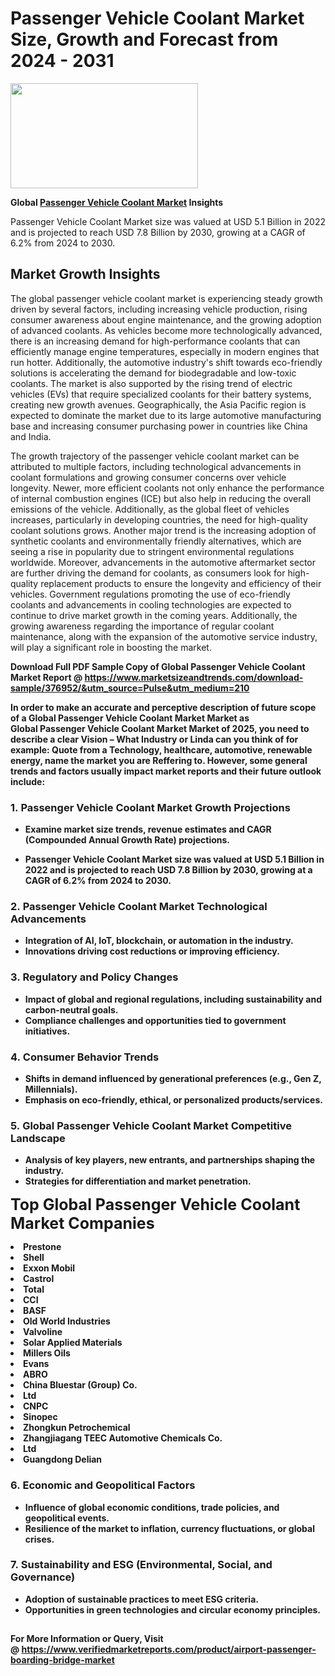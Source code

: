 <H1>Passenger Vehicle Coolant Market Size, Growth and Forecast from 2024 - 2031</H1><img class="aligncenter size-medium wp-image-584254" src="https://thirdeyenews.in/wp-content/uploads/2024/09/Global-Market-Research-300x168.jpeg" alt="" width="300" height="168" /><p><strong>Global&nbsp;<a href="https://www.marketsizeandtrends.com/download-sample/376952/&amp;utm_source=Pulse&amp;utm_medium=210">Passenger Vehicle Coolant Market</a> Insights</strong></p><p>Passenger Vehicle Coolant Market size was valued at USD 5.1 Billion in 2022 and is projected to reach USD 7.8 Billion by 2030, growing at a CAGR of 6.2% from 2024 to 2030.</p><p><h2>Market Growth Insights</h2> <p>The global passenger vehicle coolant market is experiencing steady growth driven by several factors, including increasing vehicle production, rising consumer awareness about engine maintenance, and the growing adoption of advanced coolants. As vehicles become more technologically advanced, there is an increasing demand for high-performance coolants that can efficiently manage engine temperatures, especially in modern engines that run hotter. Additionally, the automotive industry's shift towards eco-friendly solutions is accelerating the demand for biodegradable and low-toxic coolants. The market is also supported by the rising trend of electric vehicles (EVs) that require specialized coolants for their battery systems, creating new growth avenues. Geographically, the Asia Pacific region is expected to dominate the market due to its large automotive manufacturing base and increasing consumer purchasing power in countries like China and India.</p> <p><strong></strong></p> <p>The growth trajectory of the passenger vehicle coolant market can be attributed to multiple factors, including technological advancements in coolant formulations and growing consumer concerns over vehicle longevity. Newer, more efficient coolants not only enhance the performance of internal combustion engines (ICE) but also help in reducing the overall emissions of the vehicle. Additionally, as the global fleet of vehicles increases, particularly in developing countries, the need for high-quality coolant solutions grows. Another major trend is the increasing adoption of synthetic coolants and environmentally friendly alternatives, which are seeing a rise in popularity due to stringent environmental regulations worldwide. Moreover, advancements in the automotive aftermarket sector are further driving the demand for coolants, as consumers look for high-quality replacement products to ensure the longevity and efficiency of their vehicles. Government regulations promoting the use of eco-friendly coolants and advancements in cooling technologies are expected to continue to drive market growth in the coming years. Additionally, the growing awareness regarding the importance of regular coolant maintenance, along with the expansion of the automotive service industry, will play a significant role in boosting the market. <p><strong></p><p><span class=""><strong>Download Full PDF Sample Copy of Global Passenger Vehicle Coolant Market Report</strong> @ <a href="https://www.marketsizeandtrends.com/download-sample/376952/&amp;utm_source=Pulse&amp;utm_medium=210" target="_blank">https://www.marketsizeandtrends.com/download-sample/376952/&amp;utm_source=Pulse&amp;utm_medium=210</a></span></p><p>In order to make an accurate and perceptive description of future scope of a Global&nbsp;Passenger Vehicle Coolant Market Market as Global&nbsp;Passenger Vehicle Coolant Market Market of 2025, you need to describe a clear Vision &ndash; What Industry or Linda can you think of for example: Quote from a Technology, healthcare, automotive, renewable energy, name the market you are Reffering to. However, some general trends and factors usually impact market reports and their future outlook include:</p><h3>1.&nbsp;<strong>Passenger Vehicle Coolant Market Growth Projections</strong></h3><ul><li>Examine market size trends, revenue estimates and CAGR (Compounded Annual Growth Rate) projections.</li><li><p>Passenger Vehicle Coolant Market size was valued at USD 5.1 Billion in 2022 and is projected to reach USD 7.8 Billion by 2030, growing at a CAGR of 6.2% from 2024 to 2030.</p></li></ul><h3>2.&nbsp;<strong>Passenger Vehicle Coolant Market Technological Advancements</strong></h3><ul><li>Integration of AI, IoT, blockchain, or automation in the industry.</li><li>Innovations driving cost reductions or improving efficiency.</li></ul><h3>3.&nbsp;<strong>Regulatory and Policy Changes</strong></h3><ul><li>Impact of global and regional regulations, including sustainability and carbon-neutral goals.</li><li>Compliance challenges and opportunities tied to government initiatives.</li></ul><h3>4.&nbsp;<strong>Consumer Behavior Trends</strong></h3><ul><li>Shifts in demand influenced by generational preferences (e.g., Gen Z, Millennials).</li><li>Emphasis on eco-friendly, ethical, or personalized products/services.</li></ul><h3>5.&nbsp;<strong>Global Passenger Vehicle Coolant Market Competitive Landscape</strong></h3><ul><li>Analysis of key players, new entrants, and partnerships shaping the industry.</li><li>Strategies for differentiation and market penetration.</li></ul><p data-pm-slice="1 1 []"><span style="color: inherit; font-family: inherit; font-size: 25px;">Top Global Passenger Vehicle Coolant Market Companies</span></p><div class="" data-test-id=""><p><li>Prestone</li><li> Shell</li><li> Exxon Mobil</li><li> Castrol</li><li> Total</li><li> CCI</li><li> BASF</li><li> Old World Industries</li><li> Valvoline</li><li> Solar Applied Materials</li><li> Millers Oils</li><li> Evans</li><li> ABRO</li><li> China Bluestar (Group) Co.</li><li> Ltd</li><li> CNPC</li><li> Sinopec</li><li> Zhongkun Petrochemical</li><li> Zhangjiagang TEEC Automotive Chemicals Co.</li><li> Ltd</li><li> Guangdong Delian</li></p></div><h3>6.&nbsp;<strong>Economic and Geopolitical Factors</strong></h3><ul><li>Influence of global economic conditions, trade policies, and geopolitical events.</li><li>Resilience of the market to inflation, currency fluctuations, or global crises.</li></ul><h3>7.&nbsp;<strong>Sustainability and ESG (Environmental, Social, and Governance)</strong></h3><ul><li>Adoption of sustainable practices to meet ESG criteria.</li><li>Opportunities in green technologies and circular economy principles.</li></ul><h2><strong style="font-size: 14px;">For More Information or Query, Visit @&nbsp;</strong><a style="background-color: #ffffff; font-size: 14px;" href="https://www.marketsizeandtrends.com/report/passenger-vehicle-coolant-market/" target="_blank">https://www.verifiedmarketreports.com/product/airport-passenger-boarding-bridge-market</a></h2>
